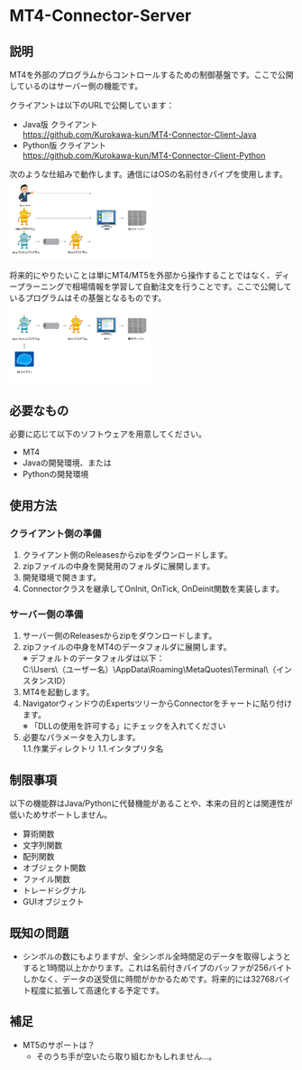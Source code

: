 # MT4-Connector-Server
## 説明
MT4を外部のプログラムからコントロールするための制御基盤です。ここで公開しているのはサーバー側の機能です。

クライアントは以下のURLで公開しています：  
- Java版 クライアント  
https://github.com/Kurokawa-kun/MT4-Connector-Client-Java  
- Python版 クライアント  
https://github.com/Kurokawa-kun/MT4-Connector-Client-Python  
  
次のような仕組みで動作します。通信にはOSの名前付きパイプを使用します。  
<img src="materials/MT4-Connector-Image1.png" width="50%">

将来的にやりたいことは単にMT4/MT5を外部から操作することではなく、ディープラーニングで相場情報を学習して自動注文を行うことです。ここで公開しているプログラムはその基盤となるものです。  
<img src="materials/MT4-Connector-Image2.png" width="50%">

## 必要なもの
必要に応じて以下のソフトウェアを用意してください。
- MT4
- Javaの開発環境、または
- Pythonの開発環境

## 使用方法

### クライアント側の準備

1. クライアント側のReleasesからzipをダウンロードします。
1. zipファイルの中身を開発用のフォルダに展開します。
1. 開発環境で開きます。
1. Connectorクラスを継承してOnInit, OnTick, OnDeinit関数を実装します。

### サーバー側の準備
1. サーバー側のReleasesからzipをダウンロードします。  
1. zipファイルの中身をMT4のデータフォルダに展開します。  
    ※ デフォルトのデータフォルダは以下：  
    C:\Users\（ユーザー名）\AppData\Roaming\MetaQuotes\Terminal\（インスタンスID）
1. MT4を起動します。  
1. NavigatorウィンドウのExpertsツリーからConnectorをチャートに貼り付けます。  
    ※ 「DLLの使用を許可する」にチェックを入れてください
1. 必要なパラメータを入力します。  
    1.1.作業ディレクトリ
    1.1.インタプリタ名

## 制限事項
以下の機能群はJava/Pythonに代替機能があることや、本来の目的とは関連性が低いためサポートしません。
- 算術関数
- 文字列関数
- 配列関数
- オブジェクト関数
- ファイル関数
- トレードシグナル
- GUIオブジェクト

## 既知の問題
- シンボルの数にもよりますが、全シンボル全時間足のデータを取得しようとすると1時間以上かかります。これは名前付きパイプのバッファが256バイトしかなく、データの送受信に時間がかかるためです。将来的には32768バイト程度に拡張して高速化する予定です。

## 補足
- MT5のサポートは？
    - そのうち手が空いたら取り組むかもしれません…。
